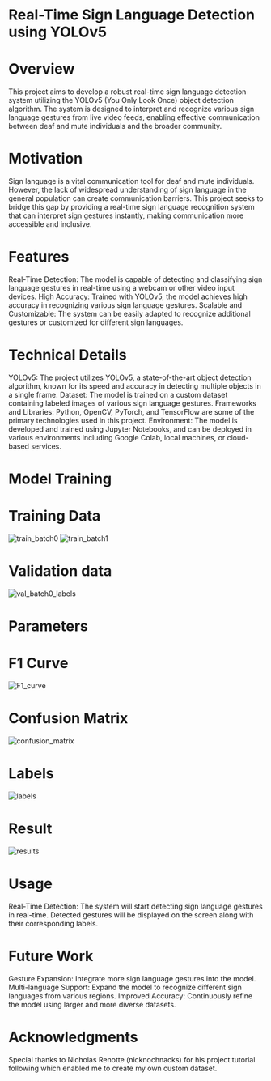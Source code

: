 # Real-Time Sign Language Detection using YOLOv5
# Overview
This project aims to develop a robust real-time sign language detection system utilizing the YOLOv5 (You Only Look Once) object detection algorithm. The system is designed to interpret and recognize various sign language gestures from live video feeds, enabling effective communication between deaf and mute individuals and the broader community.
# Motivation
Sign language is a vital communication tool for deaf and mute individuals. However, the lack of widespread understanding of sign language in the general population can create communication barriers. This project seeks to bridge this gap by providing a real-time sign language recognition system that can interpret sign gestures instantly, making communication more accessible and inclusive.
# Features
Real-Time Detection: The model is capable of detecting and classifying sign language gestures in real-time using a webcam or other video input devices.
High Accuracy: Trained with YOLOv5, the model achieves high accuracy in recognizing various sign language gestures.
Scalable and Customizable: The system can be easily adapted to recognize additional gestures or customized for different sign languages.
# Technical Details
YOLOv5: The project utilizes YOLOv5, a state-of-the-art object detection algorithm, known for its speed and accuracy in detecting multiple objects in a single frame.
Dataset: The model is trained on a custom dataset containing labeled images of various sign language gestures.
Frameworks and Libraries: Python, OpenCV, PyTorch, and TensorFlow are some of the primary technologies used in this project.
Environment: The model is developed and trained using Jupyter Notebooks, and can be deployed in various environments including Google Colab, local machines, or cloud-based services.
# Model Training
# Training Data
![train_batch0](https://github.com/user-attachments/assets/d732b84e-5f58-4f9d-a3f7-9101a26a5ded)
![train_batch1](https://github.com/user-attachments/assets/d63cd54d-85f0-40ea-814f-18e13b8875ed)
# Validation data 
![val_batch0_labels](https://github.com/user-attachments/assets/1e7de8ce-ea96-4987-9558-e0f29ebb3819)
# Parameters
# F1 Curve
![F1_curve](https://github.com/user-attachments/assets/c97ba0fe-8b7c-4426-8365-550c04bd9b05)
# Confusion Matrix
![confusion_matrix](https://github.com/user-attachments/assets/e5828669-58ff-4275-89bf-5f1d189ff14f)
# Labels
![labels](https://github.com/user-attachments/assets/067a3234-6ee6-45b0-ad45-a93197cbdd5e)
# Result 
![results](https://github.com/user-attachments/assets/2bdd8c2e-1e8c-4e5b-865b-b4c127e8a6f0)
# Usage
Real-Time Detection: The system will start detecting sign language gestures in real-time. Detected gestures will be displayed on the screen along with their corresponding labels.
# Future Work
Gesture Expansion: Integrate more sign language gestures into the model.
Multi-language Support: Expand the model to recognize different sign languages from various regions.
Improved Accuracy: Continuously refine the model using larger and more diverse datasets.
# Acknowledgments
Special thanks to Nicholas Renotte (nicknochnacks) for his project tutorial following which enabled me to create my own custom dataset.
